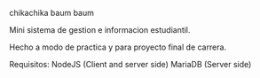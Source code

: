 chikachika baum baum

Mini sistema de gestion e informacion estudiantil.

Hecho a modo de practica y para proyecto final de carrera.

Requisitos:
NodeJS (Client and server side)
MariaDB (Server side)
